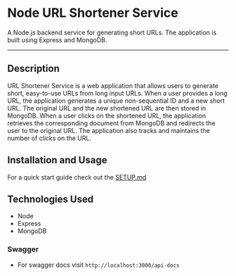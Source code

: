 # Node URL Shortener Service

A Node.js backend service for generating short URLs. The application is built using Express and MongoDB.

---
## Description
URL Shortener Service is a web application that allows users to generate short, easy-to-use URLs from long input URLs. When a user provides a long URL, the application generates a unique non-sequential ID and a new short URL. The original URL and the new shortened URL are then stored in MongoDB. When a user clicks on the shortened URL, the application retrieves the corresponding document from MongoDB and redirects the user to the original URL. The application also tracks and maintains the number of clicks on the URL.


## Installation and Usage
For a quick start guide check out the [SETUP.md](https://github.com/sagarjain007/url-shortener/blob/master/SETUP.md)

## Technologies Used
- Node
- Express
- MongoDB


### Swagger
- For swagger docs visit `http://localhost:3000/api-docs`
